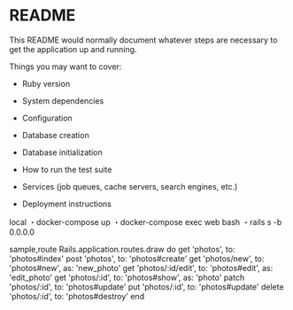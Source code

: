 # README

This README would normally document whatever steps are necessary to get the
application up and running.

Things you may want to cover:

* Ruby version

* System dependencies

* Configuration

* Database creation

* Database initialization

* How to run the test suite

* Services (job queues, cache servers, search engines, etc.)

* Deployment instructions

local
・docker-compose up
・docker-compose exec web bash
・rails s -b 0.0.0.0

sample,route
Rails.application.routes.draw do
  get 'photos', to: 'photos#index'
  post 'photos', to: 'photos#create'
  get 'photos/new', to: 'photos#new', as: 'new_photo'
  get 'photos/:id/edit', to: 'photos#edit', as: 'edit_photo'
  get 'photos/:id', to: 'photos#show', as: 'photo'
  patch 'photos/:id', to: 'photos#update'
  put 'photos/:id', to: 'photos#update'
  delete 'photos/:id', to: 'photos#destroy'
end

